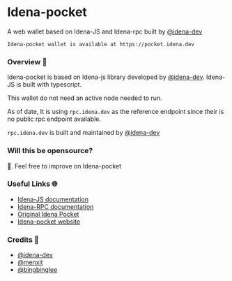 # Idena-pocket
A web wallet based on Idena-JS and Idena-rpc built by [@idena-dev](https://github.com/idena-dev)

```Idena-pocket wallet is available at https://pocket.idena.dev```

### Overview 🔎
Idena-pocket is based on Idena-js library developed by [@idena-dev](https://github.com/idena-dev). 
Idena-JS is built with typescript.

This wallet do not need an active node needed to run.

As of date, It is using ```rpc.idena.dev``` as the reference endpoint since their is no public rpc endpoint available.

```rpc.idena.dev``` is built and maintained by [@idena-dev](https://github.com/idena-dev/idena-pocket)

### Will this be opensource?
💯. Feel free to improve on Idena-pocket

### Useful Links 🌐
- [Idena-JS documentation](https://www.idena.dev/idena-js/quick-start)
- [Idena-RPC documentation](https://github.com/idena-dev/idena-rpc)
- [Original Idena Pocket](https://github.com/idena-dev/idena-pocket)
- [Idena-pocket website](https://pocket.idena.dev/#/)

### Credits 🤝
- [@idena-dev](https://github.com/idena-dev)
- [@menxit](https://github.com/menxit)
- [@bingbinglee](https://github.com/bingbinglee)

